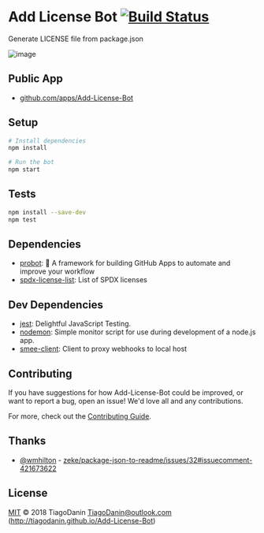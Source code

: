 # Add License Bot [![Build Status](https://travis-ci.org/TiagoDanin/Add-License-Bot.svg?branch=master)](https://travis-ci.org/TiagoDanin/Add-License-Bot)

Generate LICENSE file from package.json

![image](https://user-images.githubusercontent.com/5731176/47037452-5a2b1b80-d155-11e8-9d43-4972a459205b.png)

## Public App
- [github.com/apps/Add-License-Bot](https://github.com/apps/Add-License-Bot)

## Setup

```sh
# Install dependencies
npm install

# Run the bot
npm start
```

## Tests

```sh
npm install --save-dev
npm test
```

## Dependencies

- [probot](https://ghub.io/probot): 🤖 A framework for building GitHub Apps to automate and improve your workflow
- [spdx-license-list](https://ghub.io/spdx-license-list): List of SPDX licenses

## Dev Dependencies

- [jest](https://ghub.io/jest): Delightful JavaScript Testing.
- [nodemon](https://ghub.io/nodemon): Simple monitor script for use during development of a node.js app.
- [smee-client](https://ghub.io/smee-client): Client to proxy webhooks to local host

## Contributing

If you have suggestions for how Add-License-Bot could be improved, or want to report a bug, open an issue! We'd love all and any contributions.

For more, check out the [Contributing Guide](CONTRIBUTING.md).

## Thanks

- [@wmhilton](https://github.com/wmhilton) - [zeke/package-json-to-readme/issues/32#issuecomment-421673622](https://github.com/zeke/package-json-to-readme/issues/32#issuecomment-421673622)

## License

[MIT](LICENSE) © 2018 TiagoDanin <TiagoDanin@outlook.com> (http://tiagodanin.github.io/Add-License-Bot)
